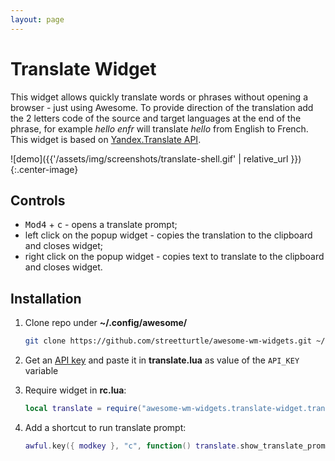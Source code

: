 ```yaml
---
layout: page
---
```

# Translate Widget

This widget allows quickly translate words or phrases without opening a browser - just using Awesome. To provide direction of the translation add the 2 letters code of the source and target languages at the end of the phrase, for example _hello enfr_ will translate _hello_ from English to French. This widget is based on [Yandex.Translate API](https://tech.yandex.com/translate/).

![demo]({{'/assets/img/screenshots/translate-shell.gif' | relative_url }}){:.center-image}

## Controls

 - <kbd>Mod4</kbd> + <kbd>c</kbd> - opens a translate prompt;
 - left click on the popup widget - copies the translation to the clipboard and closes widget;
 - right click on the popup widget - copies text to translate to the clipboard and closes widget.

## Installation

1. Clone repo under **~/.config/awesome/**

    ```bash
    git clone https://github.com/streetturtle/awesome-wm-widgets.git ~/.config/awesome/
    ```

1. Get an [API key](https://translate.yandex.com/developers/keys) and paste it in **translate.lua** as value of the `API_KEY` variable
1. Require widget in **rc.lua**:

    ```lua
    local translate = require("awesome-wm-widgets.translate-widget.translate")
    ```

1. Add a shortcut to run translate prompt:

    ```lua
    awful.key({ modkey }, "c", function() translate.show_translate_prompt() end, { description = "run translate prompt", group = "launcher" }),
    ```

